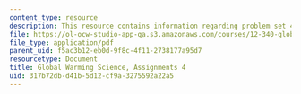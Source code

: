 ```yaml
---
content_type: resource
description: This resource contains information regarding problem set 4.
file: https://ol-ocw-studio-app-qa.s3.amazonaws.com/courses/12-340-global-warming-science-spring-2012/317b72dbd41b5d12cf9a3275592a22a5_MIT12_340S12_PS4.pdf
file_type: application/pdf
parent_uid: f5ac3b12-eb0d-9f8c-4f11-2738177a95d7
resourcetype: Document
title: Global Warming Science, Assignments 4
uid: 317b72db-d41b-5d12-cf9a-3275592a22a5
---
```

